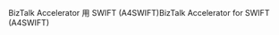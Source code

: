 <span data-ttu-id="98492-101">BizTalk Accelerator 用 SWIFT (A4SWIFT)</span><span class="sxs-lookup"><span data-stu-id="98492-101">BizTalk Accelerator for SWIFT (A4SWIFT)</span></span>